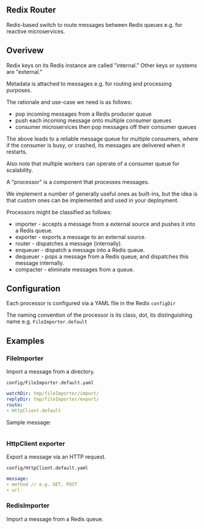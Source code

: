 
## Redix Router

Redis-based switch to route messages between Redis queues e.g. for reactive microservices.

## Overivew

Redix keys on its Redis instance are called "internal." Other keys or systems are "external."

Metadata is attached to messages e.g. for routing and processing purposes.

The rationale and use-case we need is as follows:
- pop incoming messages from a Redis producer queue
- push each incoming message onto multiple consumer queues
- consumer microservices then pop messages off their consumer queues

The above leads to a reliable message queue for multiple consumers, where if the consumer is busy, or crashed, its messages are delivered when it restarts.

Also note that multiple workers can operate of a consumer queue for scalability.

A "processor" is a component that processes messages.

We implement a number of generally useful ones as built-ins, but the idea is that custom ones can be implemented and used in your deployment.

Processors might be classified as follows:
- importer - accepts a message from a external source and pushes it into a Redis queue.
- exporter - exports a message to an external source.
- router - dispatches a message (internally).
- enqueuer - dispatch a message into a Redis queue.
- dequeuer - pops a message from a Redis queue, and dispatches this message internally.
- compacter - eliminate messages from a queue.

## Configuration

Each processor is configured via a YAML file in the Redix `configDir`

The naming convention of the processor is its class, dot, its distinguishing name e.g. `FileImporter.default`

## Examples

### FileImporter

Import a message from a directory.

`config/FileImporter.default.yaml`
```yaml
watchDir: tmp/fileImporter/import/
replyDir: tmp/fileImporter/export/
route:
- HttpClient.default
```

Sample message:
```yaml
```

### HttpClient exporter

Export a message via an HTTP request.

`config/HttpClient.default.yaml`
```yaml
message:
- method // e.g. GET, POST
- url
```

### RedisImporter

Import a message from a Redis queue.

